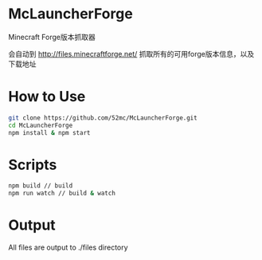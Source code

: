 # McLauncherForge

Minecraft Forge版本抓取器

会自动到 http://files.minecraftforge.net/ 抓取所有的可用forge版本信息，以及下载地址

# How to Use

```bash
git clone https://github.com/52mc/McLauncherForge.git
cd McLauncherForge
npm install & npm start
```


# Scripts

```bash
npm build // build
npm run watch // build & watch
```

# Output
All files are output to ./files directory
